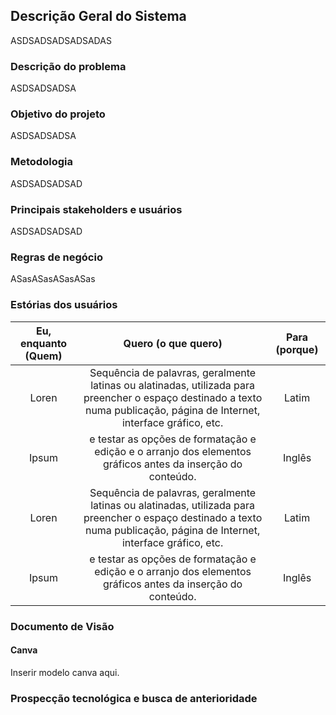 ## Descrição Geral do Sistema 
ASDSADSADSADSADAS

### Descrição do problema
ASDSADSADSA

### Objetivo do projeto
ASDSADSADSA

### Metodologia
ASDSADSADSAD

### Principais stakeholders e usuários
ASDSADSADSAD

### Regras de negócio
ASasASasASasASas

### Estórias dos usuários

|Eu, enquanto (Quem) |Quero (o que quero) |Para (porque)|
|:--:|:--:|:--:|
|Loren|Sequência de palavras, geralmente latinas ou alatinadas, utilizada para preencher o espaço destinado a texto numa publicação, página de Internet, interface gráfico, etc. |Latim|
|Ipsum|e testar as opções de formatação e edição e o arranjo dos elementos gráficos antes da inserção do conteúdo.|Inglês|
|Loren|Sequência de palavras, geralmente latinas ou alatinadas, utilizada para preencher o espaço destinado a texto numa publicação, página de Internet, interface gráfico, etc. |Latim|
|Ipsum|e testar as opções de formatação e edição e o arranjo dos elementos gráficos antes da inserção do conteúdo.|Inglês|


### Documento de Visão

#### Canva 

Inserir modelo canva aqui.


### Prospecção tecnológica e busca de anterioridade

